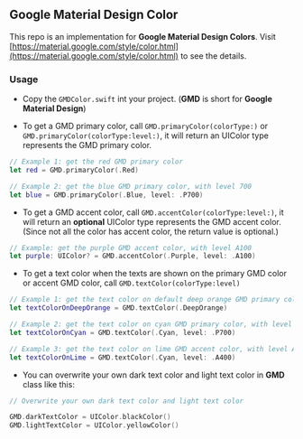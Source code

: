 ## Google Material Design Color

This repo is an implementation for **Google Material Design Colors**. Visit [https://material.google.com/style/color.html](https://material.google.com/style/color.html) to see the details.

### Usage

- Copy the ``GMDColor.swift`` int your project. (**GMD** is short for **Google Material Design**)

- To get a GMD primary color, call ``GMD.primaryColor(colorType:)`` or ``GMD.primaryColor(colorType:level:)``, it will return an UIColor type represents the GMD primary color.

```swift
// Example 1: get the red GMD primary color
let red = GMD.primaryColor(.Red)

// Example 2: get the blue GMD primary color, with level 700
let blue = GMD.primaryColor(.Blue, level: .P700)
``` 

- To get a GMD accent color, call ``GMD.accentColor(colorType:level:)``, it will return an **optional** UIColor type represents the GMD accent color. (Since not all the color has accent color, the return value is optional.)

```swift
// Example: get the purple GMD accent color, with level A100
let purple: UIColor? = GMD.accentColor(.Purple, level: .A100)
``` 

- To get a text color when the texts are shown on the primary GMD color or accent GMD color, call ``GMD.textColor(colorType:level)``

```swift
// Example 1: get the text color on default deep orange GMD primary color
let textColorOnDeepOrange = GMD.textColor(.DeepOrange)

// Example 2: get the text color on cyan GMD primary color, with level P700
let textColorOnCyan = GMD.textColor(.Cyan, level: .P700)

// Example 3: get the text color on lime GMD accent color, with level A400
let textColorOnLime = GMD.textColor(.Cyan, level: .A400)
``` 

- You can overwrite your own dark text color and light text color in **GMD** class like this:

```swift
// Overwrite your own dark text color and light text color

GMD.darkTextColor = UIColor.blackColor()
GMD.lightTextColor = UIColor.yellowColor()
```
